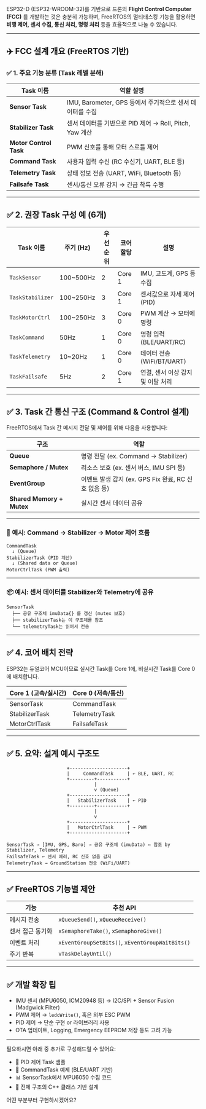 ESP32-D (ESP32-WROOM-32)를 기반으로 드론의 **Flight Control Computer (FCC)** 를 개발하는 것은 충분히 가능하며, FreeRTOS의 멀티태스킹 기능을 활용하면 **비행 제어, 센서 수집, 통신 처리, 명령 처리** 등을 효율적으로 나눌 수 있습니다.

---

## ✈️ FCC 설계 개요 (FreeRTOS 기반)

### ✅ 1. 주요 기능 분류 (Task 레벨 분해)

| Task 이름              | 역할 설명                                                |
| ---------------------- | -------------------------------------------------------- |
| **Sensor Task**        | IMU, Barometer, GPS 등에서 주기적으로 센서 데이터를 수집 |
| **Stabilizer Task**    | 센서 데이터를 기반으로 PID 제어 → Roll, Pitch, Yaw 계산  |
| **Motor Control Task** | PWM 신호를 통해 모터 스로틀 제어                         |
| **Command Task**       | 사용자 입력 수신 (RC 수신기, UART, BLE 등)               |
| **Telemetry Task**     | 상태 정보 전송 (UART, WiFi, Bluetooth 등)                |
| **Failsafe Task**      | 센서/통신 오류 감지 → 긴급 착륙 수행                     |

---

## ✅ 2. 권장 Task 구성 예 (6개)

| Task 이름        | 주기 (Hz)  | 우선순위 | 코어 할당 | 설명                              |
| ---------------- | ---------- | -------- | --------- | --------------------------------- |
| `TaskSensor`     | 100\~500Hz | 2        | Core 1    | IMU, 고도계, GPS 등 수집          |
| `TaskStabilizer` | 100\~250Hz | 3        | Core 1    | 센서값으로 자세 제어 (PID)        |
| `TaskMotorCtrl`  | 100\~250Hz | 3        | Core 0    | PWM 계산 → 모터에 명령            |
| `TaskCommand`    | 50Hz       | 1        | Core 0    | 명령 입력 (BLE/UART/RC)           |
| `TaskTelemetry`  | 10\~20Hz   | 1        | Core 0    | 데이터 전송 (WiFi/BT/UART)        |
| `TaskFailsafe`   | 5Hz        | 2        | Core 1    | 연결, 센서 이상 감지 및 이탈 처리 |

---

## ✅ 3. Task 간 통신 구조 (Command & Control 설계)

FreeRTOS에서 Task 간 메시지 전달 및 제어를 위해 다음을 사용합니다:

| 구조                      | 역할                                                 |
| ------------------------- | ---------------------------------------------------- |
| **Queue**                 | 명령 전달 (ex. Command → Stabilizer)                 |
| **Semaphore / Mutex**     | 리소스 보호 (ex. 센서 버스, IMU SPI 등)              |
| **EventGroup**            | 이벤트 발생 감지 (ex. GPS Fix 완료, RC 신호 없음 등) |
| **Shared Memory + Mutex** | 실시간 센서 데이터 공유                              |

---

### 🔄 예시: Command → Stabilizer → Motor 제어 흐름

```
CommandTask
  ↓ (Queue)
StabilizerTask (PID 계산)
  ↓ (Shared data or Queue)
MotorCtrlTask (PWM 출력)
```

---

### 📦 예시: 센서 데이터를 Stabilizer와 Telemetry에 공유

```
SensorTask
  ├── 공유 구조체 imuData{} 를 갱신 (mutex 보호)
  ├── stabilizerTask는 이 구조체를 참조
  └── telemetryTask는 읽어서 전송
```

---

## ✅ 4. 코어 배치 전략

ESP32는 듀얼코어 MCU이므로 실시간 Task를 Core 1에, 비실시간 Task를 Core 0에 배치합니다.

| Core 1 (고속/실시간) | Core 0 (저속/통신) |
| -------------------- | ------------------ |
| SensorTask           | CommandTask        |
| StabilizerTask       | TelemetryTask      |
| MotorCtrlTask        | FailsafeTask       |

---

## ✅ 5. 요약: 설계 예시 구조도

```plaintext
                      +---------------------+
                      |     CommandTask     | ← BLE, UART, RC
                      +---------+-----------+
                                |
                                v (Queue)
                      +---------------------+
                      |   StabilizerTask    | ← PID
                      +---------+-----------+
                                |
                                v
                      +---------------------+
                      |   MotorCtrlTask     | → PWM
                      +---------------------+

SensorTask → [IMU, GPS, Baro] → 공유 구조체 (imuData) ← 참조 by Stabilizer, Telemetry
FailsafeTask ← 센서 에러, RC 신호 없음 감지
TelemetryTask → GroundStation 전송 (WiFi/UART)
```

---

## ✅ FreeRTOS 기능별 제안

| 기능             | 추천 API                                        |
| ---------------- | ----------------------------------------------- |
| 메시지 전송      | `xQueueSend()`, `xQueueReceive()`               |
| 센서 접근 동기화 | `xSemaphoreTake()`, `xSemaphoreGive()`          |
| 이벤트 처리      | `xEventGroupSetBits()`, `xEventGroupWaitBits()` |
| 주기 반복        | `vTaskDelayUntil()`                             |

---

## ✅ 개발 확장 팁

- IMU 센서 (MPU6050, ICM20948 등) → I2C/SPI + Sensor Fusion (Madgwick Filter)
- PWM 제어 → `ledcWrite()`, 혹은 외부 ESC PWM
- PID 제어 → 단순 구현 or 라이브러리 사용
- OTA 업데이트, Logging, Emergency EEPROM 저장 등도 고려 가능

---

필요하시면 아래 중 추가로 구성해드릴 수 있어요:

- 🧠 PID 제어 Task 샘플
- 📡 CommandTask 예제 (BLE/UART 기반)
- 📊 SensorTask에서 MPU6050 수집 코드
- 📜 전체 구조의 C++ 클래스 기반 설계

어떤 부분부터 구현하시겠어요?
